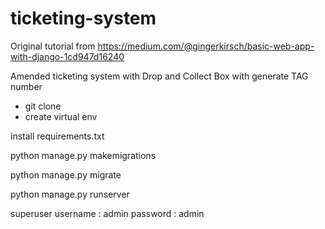# ticketing-system

Original tutorial from https://medium.com/@gingerkirsch/basic-web-app-with-django-1cd947d16240

Amended ticketing system with Drop and Collect Box with generate TAG number

- git clone
- create virtual env

install requirements.txt

python manage.py makemigrations

python manage.py migrate

python manage.py runserver


superuser username : admin password : admin
